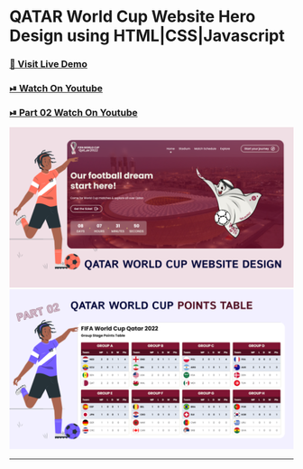 # QATAR World Cup Website Hero Design using HTML|CSS|Javascript

### [🔗 Visit Live Demo](https://qatar-world-cup.codsfli.com/)

### [⏯ Watch On Youtube](https://youtu.be/8_wg1Quuo2w)

### [⏯ Part 02 Watch On Youtube]()

![thumbnail](thumbnail.png)
![thumbnail](thumbnail01.png)

---
